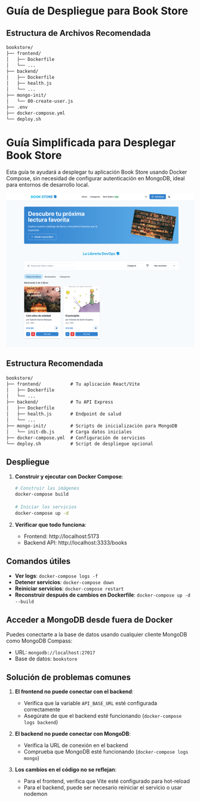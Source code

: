 # Guía de Despliegue para Book Store

## Estructura de Archivos Recomendada

```
bookstore/
├── frontend/
│   ├── Dockerfile
│   └── ...
├── backend/
│   ├── Dockerfile
│   ├── health.js
│   └── ...
├── mongo-init/
│   └── 00-create-user.js
├── .env
├── docker-compose.yml
└── deploy.sh
```


# Guía Simplificada para Desplegar Book Store

Esta guía te ayudará a desplegar tu aplicación Book Store usando Docker Compose, sin necesidad de configurar autenticación en MongoDB, ideal para entornos de desarrollo local.

![](./docs/1.png)

## Estructura Recomendada

```
bookstore/
├── frontend/           # Tu aplicación React/Vite
│   ├── Dockerfile
│   └── ...
├── backend/            # Tu API Express
│   ├── Dockerfile
│   ├── health.js       # Endpoint de salud
│   └── ...
├── mongo-init/         # Scripts de inicialización para MongoDB
│   └── init-db.js      # Carga datos iniciales
├── docker-compose.yml  # Configuración de servicios
└── deploy.sh           # Script de despliegue opcional
```


## Despliegue

1. **Construir y ejecutar con Docker Compose**:
   ```bash
   # Construir las imágenes
   docker-compose build
   
   # Iniciar los servicios
   docker-compose up -d
   ```

2. **Verificar que todo funciona**:
   - Frontend: http://localhost:5173
   - Backend API: http://localhost:3333/books

## Comandos útiles

- **Ver logs**: `docker-compose logs -f`
- **Detener servicios**: `docker-compose down`
- **Reiniciar servicios**: `docker-compose restart`
- **Reconstruir después de cambios en Dockerfile**: `docker-compose up -d --build`


## Acceder a MongoDB desde fuera de Docker

Puedes conectarte a la base de datos usando cualquier cliente MongoDB como MongoDB Compass:
- URL: `mongodb://localhost:27017`
- Base de datos: `bookstore`

## Solución de problemas comunes

1. **El frontend no puede conectar con el backend**:
   - Verifica que la variable `API_BASE_URL` esté configurada correctamente
   - Asegúrate de que el backend esté funcionando (`docker-compose logs backend`)

2. **El backend no puede conectar con MongoDB**:
   - Verifica la URL de conexión en el backend
   - Comprueba que MongoDB esté funcionando (`docker-compose logs mongo`)

3. **Los cambios en el código no se reflejan**:
   - Para el frontend, verifica que Vite esté configurado para hot-reload
   - Para el backend, puede ser necesario reiniciar el servicio o usar nodemon
